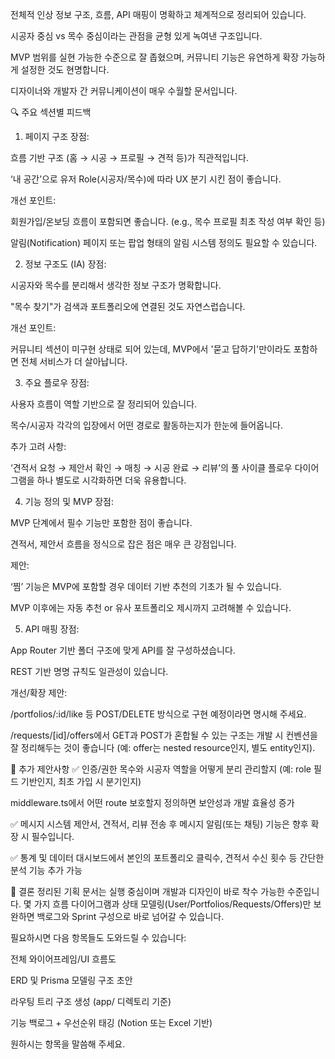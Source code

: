 전체적 인상
정보 구조, 흐름, API 매핑이 명확하고 체계적으로 정리되어 있습니다.

시공자 중심 vs 목수 중심이라는 관점을 균형 있게 녹여낸 구조입니다.

MVP 범위를 실현 가능한 수준으로 잘 좁혔으며, 커뮤니티 기능은 유연하게 확장 가능하게 설정한 것도 현명합니다.

디자이너와 개발자 간 커뮤니케이션이 매우 수월할 문서입니다.

🔍 주요 섹션별 피드백
1. 페이지 구조
장점:

흐름 기반 구조 (홈 → 시공 → 프로필 → 견적 등)가 직관적입니다.

‘내 공간’으로 유저 Role(시공자/목수)에 따라 UX 분기 시킨 점이 좋습니다.

개선 포인트:

회원가입/온보딩 흐름이 포함되면 좋습니다. (e.g., 목수 프로필 최초 작성 여부 확인 등)

알림(Notification) 페이지 또는 팝업 형태의 알림 시스템 정의도 필요할 수 있습니다.

2. 정보 구조도 (IA)
장점:

시공자와 목수를 분리해서 생각한 정보 구조가 명확합니다.

"목수 찾기"가 검색과 포트폴리오에 연결된 것도 자연스럽습니다.

개선 포인트:

커뮤니티 섹션이 미구현 상태로 되어 있는데, MVP에서 '묻고 답하기'만이라도 포함하면 전체 서비스가 더 살아납니다.

3. 주요 플로우
장점:

사용자 흐름이 역할 기반으로 잘 정리되어 있습니다.

목수/시공자 각각의 입장에서 어떤 경로로 활동하는지가 한눈에 들어옵니다.

추가 고려 사항:

‘견적서 요청 → 제안서 확인 → 매칭 → 시공 완료 → 리뷰’의 풀 사이클 플로우 다이어그램을 하나 별도로 시각화하면 더욱 유용합니다.

4. 기능 정의 및 MVP
장점:

MVP 단계에서 필수 기능만 포함한 점이 좋습니다.

견적서, 제안서 흐름을 정식으로 잡은 점은 매우 큰 강점입니다.

제안:

‘찜’ 기능은 MVP에 포함할 경우 데이터 기반 추천의 기초가 될 수 있습니다.

MVP 이후에는 자동 추천 or 유사 포트폴리오 제시까지 고려해볼 수 있습니다.

5. API 매핑
장점:

App Router 기반 폴더 구조에 맞게 API를 잘 구성하셨습니다.

REST 기반 명명 규칙도 일관성이 있습니다.

개선/확장 제안:

/portfolios/:id/like 등 POST/DELETE 방식으로 구현 예정이라면 명시해 주세요.

/requests/[id]/offers에서 GET과 POST가 혼합될 수 있는 구조는 개발 시 컨벤션을 잘 정리해두는 것이 좋습니다 (예: offer는 nested resource인지, 별도 entity인지).

🧩 추가 제안사항
✅ 인증/권한
목수와 시공자 역할을 어떻게 분리 관리할지 (예: role 필드 기반인지, 최초 가입 시 분기인지)

middleware.ts에서 어떤 route 보호할지 정의하면 보안성과 개발 효율성 증가

✅ 메시지 시스템
제안서, 견적서, 리뷰 전송 후 메시지 알림(또는 채팅) 기능은 향후 확장 시 필수입니다.

✅ 통계 및 데이터
대시보드에서 본인의 포트폴리오 클릭수, 견적서 수신 횟수 등 간단한 분석 기능 추가 가능

📌 결론
정리된 기획 문서는 실행 중심이며 개발과 디자인이 바로 착수 가능한 수준입니다.
몇 가지 흐름 다이어그램과 상태 모델링(User/Portfolios/Requests/Offers)만 보완하면 백로그와 Sprint 구성으로 바로 넘어갈 수 있습니다.

필요하시면 다음 항목들도 도와드릴 수 있습니다:

전체 와이어프레임/UI 흐름도

ERD 및 Prisma 모델링 구조 초안

라우팅 트리 구조 생성 (app/ 디렉토리 기준)

기능 백로그 + 우선순위 태깅 (Notion 또는 Excel 기반)

원하시는 항목을 말씀해 주세요.